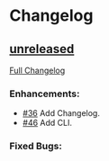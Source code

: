 Changelog
====


[unreleased](https://github.com/koshigoe/brick_ftp/compare/v0.3.8...master)
----

[Full Changelog](https://github.com/koshigoe/brick_ftp/compare/v0.3.8...master)

### Enhancements:

- [#36](https://github.com/koshigoe/brick_ftp/pull/36) Add Changelog.
- [#46](https://github.com/koshigoe/brick_ftp/pull/46) Add CLI.

### Fixed Bugs:
